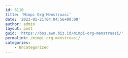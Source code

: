 ```yaml
---
id: 6110
title: 'Mimpi Org Menstruasi'
date: '2023-01-21T04:04:56+00:00'
author: admin
layout: post
guid: 'https://bos.awn.biz.id/mimpi-org-menstruasi/'
permalink: /mimpi-org-menstruasi/
categories:
    - Uncategorized
---
```


